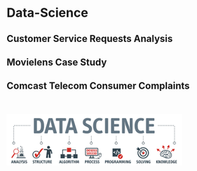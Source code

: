 # Data-Science
## Customer Service Requests Analysis
## Movielens Case Study
## Comcast Telecom Consumer Complaints 

<br><br>
<img src="images/image1.png" width = 400 />
<br><br><br>
